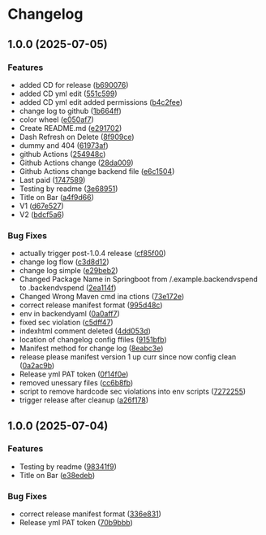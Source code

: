 # Changelog

## 1.0.0 (2025-07-05)


### Features

* added CD for release ([b690076](https://github.com/VarunCypherV/VSpend/commit/b69007666e7074648a2618f35c133d26ef2f2392))
* added CD yml edit ([551c599](https://github.com/VarunCypherV/VSpend/commit/551c5996fd7a6aa6240fe2487d82514697fb45bc))
* added CD yml edit added permissions ([b4c2fee](https://github.com/VarunCypherV/VSpend/commit/b4c2feeaadca12e70abc85e3cf0521ee5c4be9cb))
* change log to github ([1b664ff](https://github.com/VarunCypherV/VSpend/commit/1b664fffcff375864891a0aea0669dfc01b72956))
* color wheel ([e050af7](https://github.com/VarunCypherV/VSpend/commit/e050af797260ad29e7143e2e23aa2de5f510c946))
* Create README.md ([e291702](https://github.com/VarunCypherV/VSpend/commit/e291702a9b0a417a6c2123e0cc617013f7a2056b))
* Dash Refresh on Delete ([8f909ce](https://github.com/VarunCypherV/VSpend/commit/8f909ce84405b5f7f38f7ca4563c81f12964b68c))
* dummy and 404 ([61973af](https://github.com/VarunCypherV/VSpend/commit/61973afddb0085edc9783f8b2ba9429f7b248c96))
* github Actions ([254948c](https://github.com/VarunCypherV/VSpend/commit/254948c421032f0ebe9f3246a6b9b2dab8c48c67))
* Github Actions change ([28da009](https://github.com/VarunCypherV/VSpend/commit/28da009156bc118450555fa246c3b8a1be6b98bc))
* Github Actions change backend file ([e6c1504](https://github.com/VarunCypherV/VSpend/commit/e6c1504f0421e702e628f25c31d4a9d28e481611))
* Last paid ([1747589](https://github.com/VarunCypherV/VSpend/commit/1747589ad7838dc499cce5ef55eae90a1241e41c))
* Testing by readme ([3e68951](https://github.com/VarunCypherV/VSpend/commit/3e68951eb421c45acd6cec6ecaad7711a931bfcf))
* Title on Bar ([a4f9d66](https://github.com/VarunCypherV/VSpend/commit/a4f9d660237b2f7e74d8e07c4722ce10c73982d0))
* V1 ([d67e527](https://github.com/VarunCypherV/VSpend/commit/d67e52725f4b350048ad71cc4a611359ee9c37d7))
* V2 ([bdcf5a6](https://github.com/VarunCypherV/VSpend/commit/bdcf5a63ede0691f3a3d373c35dac486f334bc3a))


### Bug Fixes

* actually trigger post-1.0.4 release ([cf85f00](https://github.com/VarunCypherV/VSpend/commit/cf85f00de21adfb71d28923b90dc3ca9444b6688))
* change log flow ([c3d8d12](https://github.com/VarunCypherV/VSpend/commit/c3d8d125ecb66fe0e9f6ad1ce839786e6f2d1763))
* change log simple ([e29beb2](https://github.com/VarunCypherV/VSpend/commit/e29beb253dbf77b6f357ac3705714c779b9343f3))
* Changed Package Name in Springboot from /.example.backendvspend to .backendvspend ([2ea114f](https://github.com/VarunCypherV/VSpend/commit/2ea114f930c2ddff5088f6d4f107c4649eb7c1a9))
* Changed Wrong Maven cmd ina ctions ([73e172e](https://github.com/VarunCypherV/VSpend/commit/73e172e78a59ed6087f59089be3a7ea48cd92414))
* correct release manifest format ([995d48c](https://github.com/VarunCypherV/VSpend/commit/995d48cd00667f0462b71153030d0ec12db66e29))
* env in backendyaml ([0a0aff7](https://github.com/VarunCypherV/VSpend/commit/0a0aff75ff5cdbd73875b2b5379eb989df5eadce))
* fixed sec violation ([c5dff47](https://github.com/VarunCypherV/VSpend/commit/c5dff47c15faf76c6423d9846c2631a60e7f3062))
* indexhtml comment deleted ([4dd053d](https://github.com/VarunCypherV/VSpend/commit/4dd053d8ce2293cfb74ee8a301e6700e2d57d639))
* location of changelog config ffiles ([9151bfb](https://github.com/VarunCypherV/VSpend/commit/9151bfb096c51dcfdc7e44428a788a0e5089035a))
* Manifest method for change log ([8eabc3e](https://github.com/VarunCypherV/VSpend/commit/8eabc3e4393ba3ad540f79f9b9d31561615769db))
* release please manifest version 1 up curr since now config clean ([0a2ac9b](https://github.com/VarunCypherV/VSpend/commit/0a2ac9b59b820d0523f85ef75652b9141edfedbc))
* Release yml PAT token ([0f14f0e](https://github.com/VarunCypherV/VSpend/commit/0f14f0eeb9cddb4a07a0779b2f573930dc8cfcf6))
* removed unessary files ([cc6b8fb](https://github.com/VarunCypherV/VSpend/commit/cc6b8fb997582d3f40299fd08673cbc4a2ae75d3))
* script to remove hardcode sec violations into env scripts ([7272255](https://github.com/VarunCypherV/VSpend/commit/72722554d9cbd55e5fbb218bf8041d8cbbb2c879))
* trigger release after cleanup ([a26f178](https://github.com/VarunCypherV/VSpend/commit/a26f178757be946b66f87aa1048b8cd395ffc30a))

## 1.0.0 (2025-07-04)


### Features

* Testing by readme ([98341f9](https://github.com/VarunCypherV/VSpend/commit/98341f95dcefbdd980564b8b1d402c5e78e81a60))
* Title on Bar ([e38edeb](https://github.com/VarunCypherV/VSpend/commit/e38edebaf8080745183ca39ae7aab4f867f0101b))


### Bug Fixes

* correct release manifest format ([336e831](https://github.com/VarunCypherV/VSpend/commit/336e8316809f28378095b758d11e5a3cd496b14e))
* Release yml PAT token ([70b9bbb](https://github.com/VarunCypherV/VSpend/commit/70b9bbb5680bdb2be3672ab457c1c6ae9778f9e8))
